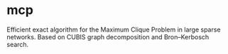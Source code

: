 # mcp
Efficient exact algorithm for the Maximum Clique Problem in large sparse networks. Based on CUBIS graph decomposition and Bron–Kerbosch search.
